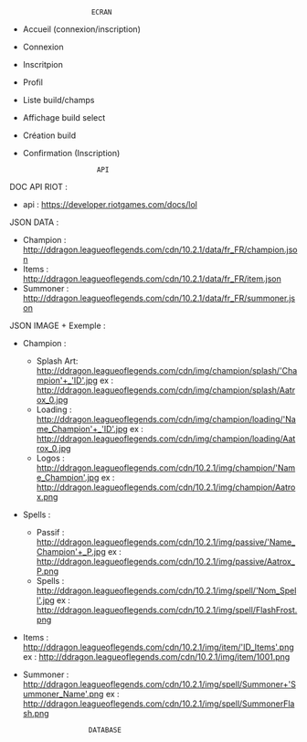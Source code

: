 						ECRAN

- Accueil (connexion/inscription)
- Connexion
- Inscritpion
- Profil
- Liste build/champs
- Affichage build select
- Création build
- Confirmation (Inscription)

						API

DOC API RIOT :
- api : https://developer.riotgames.com/docs/lol

JSON DATA : 
-	Champion : http://ddragon.leagueoflegends.com/cdn/10.2.1/data/fr_FR/champion.json
-	Items : http://ddragon.leagueoflegends.com/cdn/10.2.1/data/fr_FR/item.json
-	Summoner : http://ddragon.leagueoflegends.com/cdn/10.2.1/data/fr_FR/summoner.json

JSON IMAGE + Exemple :

-	Champion :
	-	Splash Art: http://ddragon.leagueoflegends.com/cdn/img/champion/splash/'Champion'+_'ID'.jpg   	ex : http://ddragon.leagueoflegends.com/cdn/img/champion/splash/Aatrox_0.jpg
	-	Loading : http://ddragon.leagueoflegends.com/cdn/img/champion/loading/'Name_Champion'+_'ID'.jpg  	ex : http://ddragon.leagueoflegends.com/cdn/img/champion/loading/Aatrox_0.jpg
	-	Logos : http://ddragon.leagueoflegends.com/cdn/10.2.1/img/champion/'Name_Champion'.jpg			ex : http://ddragon.leagueoflegends.com/cdn/10.2.1/img/champion/Aatrox.png
	
-	Spells :
	- 	Passif : http://ddragon.leagueoflegends.com/cdn/10.2.1/img/passive/'Name_Champion'+_P.jpg					ex : http://ddragon.leagueoflegends.com/cdn/10.2.1/img/passive/Aatrox_P.png
	-	Spells :  http://ddragon.leagueoflegends.com/cdn/10.2.1/img/spell/'Nom_Spell'.jpg							ex : http://ddragon.leagueoflegends.com/cdn/10.2.1/img/spell/FlashFrost.png
	
-	Items :  http://ddragon.leagueoflegends.com/cdn/10.2.1/img/item/'ID_Items'.png								ex : http://ddragon.leagueoflegends.com/cdn/10.2.1/img/item/1001.png

-	Summoner : http://ddragon.leagueoflegends.com/cdn/10.2.1/img/spell/Summoner+'Summoner_Name'.png					ex : http://ddragon.leagueoflegends.com/cdn/10.2.1/img/spell/SummonerFlash.png	


						DATABASE
